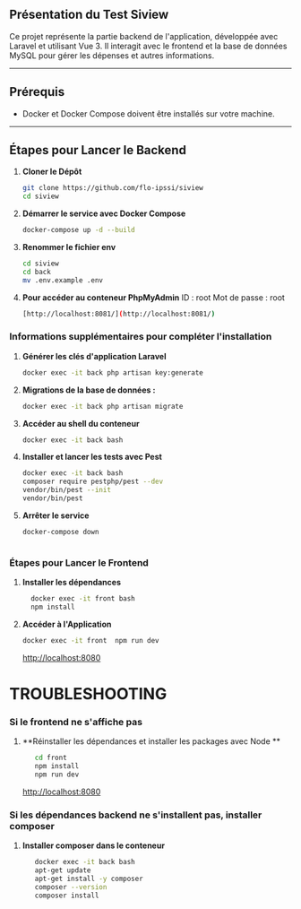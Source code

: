 ## **Présentation du Test Siview**
Ce projet représente la partie backend de l'application, développée avec Laravel et utilisant Vue 3. Il interagit avec le frontend et la base de données MySQL pour gérer les dépenses et autres informations.

---

## **Prérequis**
- Docker et Docker Compose doivent être installés sur votre machine.

---

## **Étapes pour Lancer le Backend**

1. **Cloner le Dépôt**
   ```bash
   git clone https://github.com/flo-ipssi/siview
   cd siview

2. **Démarrer le service avec Docker Compose**
   ```bash
   docker-compose up -d --build

3. **Renommer le fichier env**
   ```bash
   cd siview
   cd back
   mv .env.example .env

4. **Pour accéder au conteneur PhpMyAdmin** 
   ID : root
   Mot de passe : root
   ```bash
   [http://localhost:8081/](http://localhost:8081/)

### **Informations supplémentaires pour compléter l'installation**

1. **Générer les clés d'application Laravel**
   ```bash
   docker exec -it back php artisan key:generate

2. **Migrations de la base de données :**
   ```bash
   docker exec -it back php artisan migrate
   
3. **Accéder au shell du conteneur**
   ```bash
   docker exec -it back bash

4. **Installer et lancer les tests avec Pest**
   ```bash
   docker exec -it back bash
   composer require pestphp/pest --dev
   vendor/bin/pest --init
   vendor/bin/pest

5. **Arrêter le service**
   ```bash
   docker-compose down



### **Étapes pour Lancer le Frontend**

1. **Installer les dépendances**
   ```bash
     docker exec -it front bash 
     npm install
   ```
2. **Accéder à l'Application**
   ```bash
   docker exec -it front  npm run dev 
   ```
   [http://localhost:8080](http://localhost:8080)


# TROUBLESHOOTING #
### **Si le frontend ne s'affiche pas**
1. **Réinstaller les dépendances et installer les packages avec Node **
   ```bash
      cd front
      npm install
      npm run dev
   ```
   [http://localhost:8080](http://localhost:8080)


### **Si les dépendances backend ne s'installent pas, installer composer**
1. **Installer composer dans le conteneur**
   ```bash
      docker exec -it back bash
      apt-get update
      apt-get install -y composer
      composer --version
      composer install
   ```